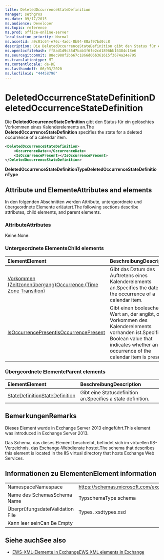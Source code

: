 ```yaml
---
title: DeletedOccurrenceStateDefinition
manager: sethgros
ms.date: 09/17/2015
ms.audience: Developer
ms.topic: reference
ms.prod: office-online-server
localization_priority: Normal
ms.assetid: a9c01c64-e76c-4adc-8b04-88af97bd0cc8
description: Die DeletedOccurrenceStateDefinition gibt den Status für ein gelöschtes Vorkommen eines Kalenderelements an.
ms.openlocfilehash: ff8ad1d9c35d7bab3f6fe2cd1896bb16384c18e6
ms.sourcegitcommit: 88ec988f2bb67c1866d06b361615f3674a24e795
ms.translationtype: MT
ms.contentlocale: de-DE
ms.lasthandoff: 06/03/2020
ms.locfileid: "44458796"
---
```

# <a name="deletedoccurrencestatedefinition"></a><span data-ttu-id="93b58-103">DeletedOccurrenceStateDefinition</span><span class="sxs-lookup"><span data-stu-id="93b58-103">DeletedOccurrenceStateDefinition</span></span>

<span data-ttu-id="93b58-104">Die **DeletedOccurrenceStateDefinition** gibt den Status für ein gelöschtes Vorkommen eines Kalenderelements an.</span><span class="sxs-lookup"><span data-stu-id="93b58-104">The **DeletedOccurrenceStateDefinition** specifies the state for a deleted occurrence of a calendar item.</span></span> 
  
```XML
<DeletedOccurrenceStateDefinition>
    <OccurrenceDate></OccurrenceDate>
    <IsOccurrencePresent></IsOccurrencePresent>
</DeletedOccurrenceStateDefinition>
```

 <span data-ttu-id="93b58-105">**DeletedOccurrenceStateDefinitionType**</span><span class="sxs-lookup"><span data-stu-id="93b58-105">**DeletedOccurrenceStateDefinitionType**</span></span>
## <a name="attributes-and-elements"></a><span data-ttu-id="93b58-106">Attribute und Elemente</span><span class="sxs-lookup"><span data-stu-id="93b58-106">Attributes and elements</span></span>

<span data-ttu-id="93b58-107">In den folgenden Abschnitten werden Attribute, untergeordnete und übergeordnete Elemente erläutert.</span><span class="sxs-lookup"><span data-stu-id="93b58-107">The following sections describe attributes, child elements, and parent elements.</span></span>
  
### <a name="attributes"></a><span data-ttu-id="93b58-108">Attribute</span><span class="sxs-lookup"><span data-stu-id="93b58-108">Attributes</span></span>

<span data-ttu-id="93b58-109">Keine.</span><span class="sxs-lookup"><span data-stu-id="93b58-109">None.</span></span>
  
### <a name="child-elements"></a><span data-ttu-id="93b58-110">Untergeordnete Elemente</span><span class="sxs-lookup"><span data-stu-id="93b58-110">Child elements</span></span>

|<span data-ttu-id="93b58-111">**Element**</span><span class="sxs-lookup"><span data-stu-id="93b58-111">**Element**</span></span>|<span data-ttu-id="93b58-112">**Beschreibung**</span><span class="sxs-lookup"><span data-stu-id="93b58-112">**Description**</span></span>|
|:-----|:-----|
|[<span data-ttu-id="93b58-113">Vorkommen (Zeitzonenübergang)</span><span class="sxs-lookup"><span data-stu-id="93b58-113">Occurrence (Time Zone Transition)</span></span>](occurrence-time-zone-transition.md) <br/> |<span data-ttu-id="93b58-114">Gibt das Datum des Auftretens eines Kalenderelements an.</span><span class="sxs-lookup"><span data-stu-id="93b58-114">Specifies the date of the occurrence of a calendar item.</span></span>  <br/> |
|[<span data-ttu-id="93b58-115">IsOccurrencePresent</span><span class="sxs-lookup"><span data-stu-id="93b58-115">IsOccurrencePresent</span></span>](isoccurrencepresent.md) <br/> |<span data-ttu-id="93b58-116">Gibt einen booleschen Wert an, der angibt, ob ein Vorkommen des Kalenderelements vorhanden ist.</span><span class="sxs-lookup"><span data-stu-id="93b58-116">Specifies a Boolean value that indicates whether an occurrence of the calendar item is present.</span></span>  <br/> |
   
### <a name="parent-elements"></a><span data-ttu-id="93b58-117">Übergeordnete Elemente</span><span class="sxs-lookup"><span data-stu-id="93b58-117">Parent elements</span></span>

|<span data-ttu-id="93b58-118">**Element**</span><span class="sxs-lookup"><span data-stu-id="93b58-118">**Element**</span></span>|<span data-ttu-id="93b58-119">**Beschreibung**</span><span class="sxs-lookup"><span data-stu-id="93b58-119">**Description**</span></span>|
|:-----|:-----|
|[<span data-ttu-id="93b58-120">StateDefinition</span><span class="sxs-lookup"><span data-stu-id="93b58-120">StateDefinition</span></span>](statedefinition.md) <br/> |<span data-ttu-id="93b58-121">Gibt eine Statusdefinition an.</span><span class="sxs-lookup"><span data-stu-id="93b58-121">Specifies a state definition.</span></span>  <br/> |
   
## <a name="remarks"></a><span data-ttu-id="93b58-122">Bemerkungen</span><span class="sxs-lookup"><span data-stu-id="93b58-122">Remarks</span></span>

<span data-ttu-id="93b58-123">Dieses Element wurde in Exchange Server 2013 eingeführt.</span><span class="sxs-lookup"><span data-stu-id="93b58-123">This element was introduced in Exchange Server 2013.</span></span>
  
<span data-ttu-id="93b58-124">Das Schema, das dieses Element beschreibt, befindet sich im virtuellen IIS-Verzeichnis, das Exchange-Webdienste hostet.</span><span class="sxs-lookup"><span data-stu-id="93b58-124">The schema that describes this element is located in the IIS virtual directory that hosts Exchange Web Services.</span></span>
  
## <a name="element-information"></a><span data-ttu-id="93b58-125">Informationen zu Elementen</span><span class="sxs-lookup"><span data-stu-id="93b58-125">Element information</span></span>

|||
|:-----|:-----|
|<span data-ttu-id="93b58-126">Namespace</span><span class="sxs-lookup"><span data-stu-id="93b58-126">Namespace</span></span>  <br/> |https://schemas.microsoft.com/exchange/services/2006/types  <br/> |
|<span data-ttu-id="93b58-127">Name des Schemas</span><span class="sxs-lookup"><span data-stu-id="93b58-127">Schema Name</span></span>  <br/> |<span data-ttu-id="93b58-128">Typschema</span><span class="sxs-lookup"><span data-stu-id="93b58-128">Type schema</span></span>  <br/> |
|<span data-ttu-id="93b58-129">Überprüfungsdatei</span><span class="sxs-lookup"><span data-stu-id="93b58-129">Validation File</span></span>  <br/> |<span data-ttu-id="93b58-130">Types. xsd</span><span class="sxs-lookup"><span data-stu-id="93b58-130">types.xsd</span></span>  <br/> |
|<span data-ttu-id="93b58-131">Kann leer sein</span><span class="sxs-lookup"><span data-stu-id="93b58-131">Can Be Empty</span></span>  <br/> ||
   
## <a name="see-also"></a><span data-ttu-id="93b58-132">Siehe auch</span><span class="sxs-lookup"><span data-stu-id="93b58-132">See also</span></span>

- [<span data-ttu-id="93b58-133">EWS-XML-Elemente in Exchange</span><span class="sxs-lookup"><span data-stu-id="93b58-133">EWS XML elements in Exchange</span></span>](ews-xml-elements-in-exchange.md)

